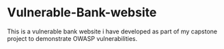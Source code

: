 # Vulnerable-Bank-website
This is a vulnerable bank website i have developed as part of my capstone project to demonstrate OWASP vulnerabilities.
